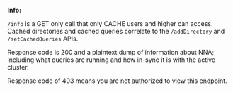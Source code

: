 **Info:**

`/info` is a GET only call that only CACHE users and higher can access.
Cached directories and cached queries correlate to the `/addDirectory` and `/setCachedQueries` APIs.

Response code is 200 and a plaintext dump of information about NNA; including what queries are running and how in-sync it is with the active cluster.

Response code of 403 means you are not authorized to view this endpoint.